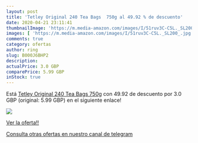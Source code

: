 ```yaml
---
layout: post
title: 'Tetley Original 240 Tea Bags  750g al 49.92 % de descuento'
date: 2020-04-21 23:11:41
thumbnailImage: 'https://m.media-amazon.com/images/I/51ruv3C-C5L._SL200_.jpg'
images: [ 'https://m.media-amazon.com/images/I/51ruv3C-C5L._SL200_.jpg' ]
comments: true
category: ofertas
author: ring
slug: B000J6BHP2
description:
actualPrice: 3.0 GBP
comparePrice: 5.99 GBP
inStock: true
---
```


Está [Tetley Original 240 Tea Bags  750g](https://www.amazon.com/dp/B000J6BHP2/?tag=redken08-20) con 49.92 de descuento por 3.0 GBP (original: 5.99 GBP) en el siguiente enlace!

[![](https://m.media-amazon.com/images/I/51ruv3C-C5L._SL200_.jpg)](https://www.amazon.com/dp/B000J6BHP2/?tag=redken08-20)

[Ver la oferta!!](https://www.amazon.com/dp/B000J6BHP2/?tag=redken08-20)

[Consulta otras ofertas en nuestro canal de telegram](https://t.me/s/ofertas25)
